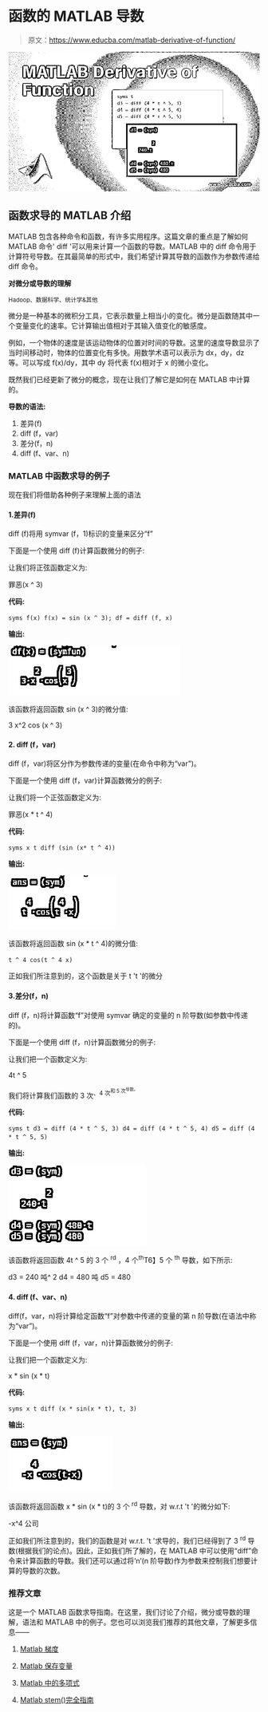 # 函数的 MATLAB 导数

> 原文：<https://www.educba.com/matlab-derivative-of-function/>

![MATLAB Derivative of Function](img/64bf8e56e7d826d57aae87412185f6f0.png)



## 函数求导的 MATLAB 介绍

MATLAB 包含各种命令和函数，有许多实用程序。这篇文章的重点是了解如何 MATLAB 命令' diff '可以用来计算一个函数的导数。MATLAB 中的 diff 命令用于计算符号导数。在其最简单的形式中，我们希望计算其导数的函数作为参数传递给 diff 命令。

**对微分或导数的理解**

<small>Hadoop、数据科学、统计学&其他</small>

微分是一种基本的微积分工具，它表示数量上相当小的变化。微分是函数随其中一个变量变化的速率。它计算输出值相对于其输入值变化的敏感度。

例如，一个物体的速度是该运动物体的位置对时间的导数。这里的速度导数显示了当时间移动时，物体的位置变化有多快。用数学术语可以表示为 dx，dy，dz 等。可以写成 f(x)/dy，其中 dy 将代表 f(x)相对于 x 的微小变化。

既然我们已经更新了微分的概念，现在让我们了解它是如何在 MATLAB 中计算的。

**导数的语法:**

1.  差异(f)
2.  diff (f，var)
3.  差分(f，n)
4.  diff (f、var、n)

### MATLAB 中函数求导的例子

现在我们将借助各种例子来理解上面的语法

#### 1.差异(f)

diff (f)将用 symvar (f，1)标识的变量来区分“f”

下面是一个使用 diff (f)计算函数微分的例子:

让我们将正弦函数定义为:

罪恶(x ^ 3)

**代码:**

`syms f(x)
f(x) = sin (x ^ 3);
df = diff (f, x)`

**输出:**

![Matlab derivative function- example 1](img/bc8f3e04d1cb530bedd5aaec8c15f14e.png)



该函数将返回函数 sin (x ^ 3)的微分值:

3 x^2 cos (x ^ 3)

#### 2\. diff (f，var)

diff (f，var)将区分作为参数传递的变量(在命令中称为“var”)。

下面是一个使用 diff (f，var)计算函数微分的例子:

让我们将一个正弦函数定义为:

罪恶(x * t ^ 4)

**代码:**

`syms x t
diff (sin (x* t ^ 4))`

**输出:**

![Matlab derivative function- example 2](img/f883a83f762d5dafcbbd13b300999e3c.png)



该函数将返回函数 sin (x * t ^ 4)的微分值:

`t ^ 4 cos(t ^ 4 x)`

正如我们所注意到的，这个函数是关于 t 't '的微分

#### 3.差分(f，n)

diff (f，n)将计算函数“f”对使用 symvar 确定的变量的 n 阶导数(如参数中传递的)。

下面是一个使用 diff (f，n)计算函数微分的例子:

让我们把一个函数定义为:

4t ^ 5

我们将计算我们函数的 3 次<sup>、4 次<sup>和 5 次<sup>导数。</sup></sup></sup>

**代码:**

`syms t
d3 = diff (4 * t ^ 5, 3)
d4 = diff (4 * t ^ 5, 4)
d5 = diff (4 * t ^ 5, 5)`

**输出:**

![Using diff (f, n)](img/acf7b126257ed1052f4093022078303a.png)



该函数将返回函数 4t ^ 5 的 3 个 <sup>rd</sup> ，4 个<sup>th</sup>T6】5 个 <sup>th</sup> 导数，如下所示:

d3 = 240 吨^ 2
d4 = 480 吨
d5 = 480

#### 4\. diff (f、var、n)

diff(f，var，n)将计算给定函数“f”对参数中传递的变量的第 n 阶导数(在语法中称为“var”)。

下面是一个使用 diff (f，var，n)计算函数微分的例子:

让我们把一个函数定义为:

x * sin (x * t)

**代码:**

`syms x t
diff (x * sin(x * t), t, 3)`

**输出:**

![Using diff (f, var, n)](img/a6e815347aa428f1ad54f93792acceda.png)



该函数将返回函数 x * sin (x * t)的 3 个 <sup>rd</sup> 导数，对 w.r.t 't '的微分如下:

-x^4 公司

正如我们所注意到的，我们的函数是对 w.r.t. 't '求导的，我们已经得到了 3 <sup>rd</sup> 导数(根据我们的论点)。因此，正如我们所了解的，在 MATLAB 中可以使用“diff”命令来计算函数的导数。我们还可以通过将‘n’(n 阶导数)作为参数来控制我们想要计算的导数的次数。

### 推荐文章

这是一个 MATLAB 函数求导指南。在这里，我们讨论了介绍，微分或导数的理解，语法和 MATLAB 中的例子。您也可以浏览我们推荐的其他文章，了解更多信息——

1.  [Matlab 梯度](https://www.educba.com/matlab-gradient/)
2.  [Matlab 保存变量](https://www.educba.com/matlab-save-variable/)
3.  [Matlab 中的多项式](https://www.educba.com/polynomial-in-matlab/)

5.  [Matlab stem()完全指南](https://www.educba.com/matlab-stem/)





